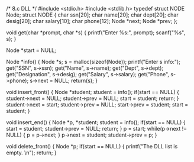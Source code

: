 /* 8.c DLL */
#include <stdio.h>
#include <stdlib.h>
typedef struct NODE Node;
struct NODE
{
    char ssn[20];
    char name[20];
    char dept[20];
    char desig[20];
    char salary[10];
    char phone[12];
    Node *next;
    Node *prev;
};

void get(char *prompt, char *s)
{
    printf("Enter %s:", prompt);
    scanf("%s", s);
}

Node *start = NULL;

Node *info()
{
    Node *s;
    s = malloc(sizeof(Node));
    printf("Enter s info:");
    get("SSN", s->ssn);
    get("Name", s->name);
    get("Dept", s->dept);
    get("Designation", s->desig);
    get("Salary", s->salary);
    get("Phone", s->phone);
    s->next = NULL;
    return(s);
}

void insert_front()
{
    Node *student;
    student = info();
    if(start == NULL)
    {
        student->next = NULL;
        student->prev = NULL;
        start = student;
        return;
    }
    student->next = start;
    student->prev = NULL;
    start->prev = student;
    start = student;
}

void insert_end()
{
    Node *p, *student;
    student = info();
    if(start == NULL)
    {
        start = student;
        student->prev = NULL;
        return;
    }
    p = start;
    while(p->next != NULL)
    {
        p = p->next;
    }
    p->next = student;
    student->prev = p;
}

void delete_front()
{
    Node *p;
    if(start == NULL)
    {
        printf("The DLL list is empty. \n");
        return;
    }
